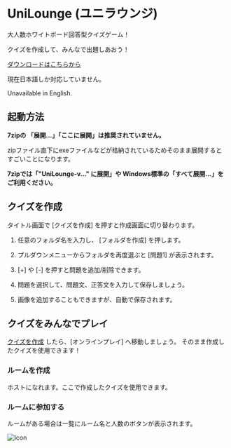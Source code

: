# UniLounge (ユニラウンジ)

大人数ホワイトボード回答型クイズゲーム！

クイズを作成して、みんなで出題しあおう！

[ダウンロードはこちらから](../../releases/)

現在日本語しか対応していません。

Unavailable in English.

## 起動方法
**7zipの 「展開...」「ここに展開」は推奨されていません。**

zipファイル直下にexeファイルなどが格納されているためそのまま展開するとすごいことになります。

**7zipでは「"UniLounge-v...\" に展開」や Windows標準の「すべて展開...」をご利用ください。**

## クイズを作成
タイトル画面で [クイズを作成] を押すと作成画面に切り替わります。

1. 任意のフォルダ名を入力し、 [フォルダを作成] を押します。

2. プルダウンメニューからフォルダを再度選ぶと [問題1] が表示されます。

3. [+] や [-] を押すと問題を追加/削除できます。

4. 問題を選択して、問題文、正答文を入力して保存しましょう。

5. 画像を追加することもできますが、自動で保存されます。

## クイズをみんなでプレイ

[クイズを作成](#クイズを作成) したら、[オンラインプレイ] へ移動しましょう。
そのまま作成したクイズを使用できます！

### ルームを作成
ホストになれます。ここで作成したクイズを使用できます。

### ルームに参加する
ルームがある場合は一覧にルーム名と人数のボタンが表示されます。

![Icon](https://github.com/Venicck/UniLounge/assets/62417825/27445350-9cde-4901-b47b-bd4cd90d5d77)
